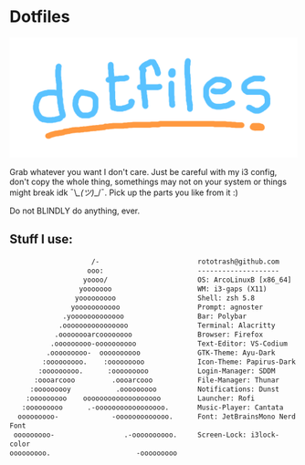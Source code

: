 # Dotfiles
![Dotfiles_img](https://github.com/rototrash/dotfiles/blob/main/assets/dotfiles_7p.png)

Grab whatever you want I don't care. Just be careful with my i3 config, don't copy the whole thing, somethings may not on your system or things might break idk ¯\\_\_(ツ)_\_/¯. Pick up the parts you like from it :)

Do not BLINDLY do anything, ever.

## Stuff I use:

```
                    /-                        rototrash@github.com
                   ooo:                       --------------------
                  yoooo/                      OS: ArcoLinuxB [x86_64]
                 yooooooo                     WM: i3-gaps (X11)
                yooooooooo                    Shell: zsh 5.8
               yooooooooooo                   Prompt: agnoster
             .yooooooooooooo                  Bar: Polybar
            .oooooooooooooooo                 Terminal: Alacritty
           .oooooooarcoooooooo                Browser: Firefox
          .ooooooooo-oooooooooo               Text-Editor: VS-Codium
         .ooooooooo-  oooooooooo              GTK-Theme: Ayu-Dark
        :ooooooooo.    :ooooooooo             Icon-Theme: Papirus-Dark
       :ooooooooo.      :ooooooooo            Login-Manager: SDDM
      :oooarcooo         .oooarcooo           File-Manager: Thunar
     :ooooooooy           .ooooooooo          Notifications: Dunst
    :ooooooooo    ooooooooooooooooooo         Launcher: Rofi
   :ooooooooo      .-ooooooooooooooooo.       Music-Player: Cantata
  ooooooooo-             -ooooooooooooo.      Font: JetBrainsMono Nerd Font
 ooooooooo-                 .-oooooooooo.     Screen-Lock: i3lock-color
ooooooooo.                     -ooooooooo

```
